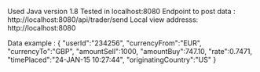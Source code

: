 Used Java version 1.8
Tested in localhost:8080
Endpoint to post data : http://localhost:8080/api/trader/send
Local view addresss: http://localhost:8080

Data example : 
{
"userId":"234256",
"currencyFrom":"EUR",
"currencyTo":"GBP",
"amountSell":1000,
"amountBuy":747.10,
"rate":0.7471,
"timePlaced":"24-JAN-15 10:27:44",
"originatingCountry":"US"
}
